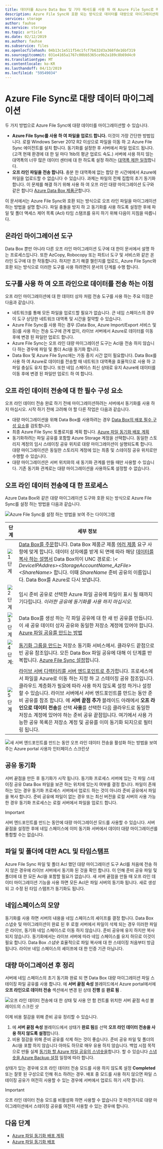 ```yaml
---
title: 데이터를 Azure Data Box 및 기타 메서드를 사용 하 여 Azure File Sync로 마이그레이션
description: Azure File Sync와 호환 되는 방식으로 데이터를 대량으로 마이그레이션하십시오.
services: storage
author: fauhse
ms.service: storage
ms.topic: article
ms.date: 02/12/2019
ms.author: fauhse
ms.subservice: files
ms.openlocfilehash: 04b13c1e511f54c1fcf7b632d3a368fde16bf319
ms.sourcegitcommit: 031e4165a1767c00bb5365ce9b2a189c8b69d4c0
ms.translationtype: MT
ms.contentlocale: ko-KR
ms.lasthandoff: 04/13/2019
ms.locfileid: "59549034"
---
```

# <a name="migrate-bulk-data-to-azure-file-sync"></a>Azure File Sync로 대량 데이터 마이그레이션
두 가지 방법으로 Azure File Sync에 대량 데이터를 마이그레이션할 수 있습니다.

* **Azure File Sync를 사용 하 여 파일을 업로드 합니다.** 이것이 가장 간단한 방법입니다. 로컬 Windows Server 2012 R2 이상으로 파일을 이동 하 고 Azure File Sync 에이전트를 설치 합니다. 동기화를 설정한 후 서버에서 파일 업로드 됩니다. (고객 현재 환경에 대 한 일 마다 1tib의 평균 업로드 속도.) 서버에 사용 하지 않는 대역폭의 너무 많은 데이터 센터에 대 한 하도록 설정 하려는 [대역폭 제한 일정](storage-sync-files-server-registration.md#ensuring-azure-file-sync-is-a-good-neighbor-in-your-datacenter)합니다.
* **오프 라인 파일을 전송 합니다.** 충분 한 대역폭에 없는 합당 한 시간에에서 Azure에 파일을 업로드할 수 없습니다 수 있습니다. 과제는 파일의 전체 집합의 초기 동기화 합니다. 이 문제를 해결 하기 위해 사용 하 여 오프 라인 대량 마이그레이션 도구와 같은 합니다 [Azure Data Box 제품군](https://azure.microsoft.com/services/storage/databox)합니다. 

이 문서에서는 Azure File Sync와 호환 되는 방식으로 오프 라인 파일을 마이그레이션하는 방법을 설명 합니다. 파일 충돌을 방지 하 고 동기화를 사용 하도록 설정한 후에 파일 및 폴더 액세스 제어 목록 (Acl) 타임 스탬프를 유지 하기 위해 다음이 지침을 따릅니다.

## <a name="online-migration-tools"></a>온라인 마이그레이션 도구
Data Box 뿐만 아니라 다른 오프 라인 마이그레이션 도구에 대 한이 문서에서 설명 하는 프로세스입니다. 또한 AzCopy, Robocopy 또는 파트너 도구 및 서비스와 같은 온라인 도구에 대 한 작동합니다. 하지만 초기 해결 챌린지를 업로드, Azure File Sync와 호환 되는 방식으로 이러한 도구를 사용 하려면이 문서의 단계를 수행 합니다.


## <a name="benefits-of-using-a-tool-to-transfer-data-offline"></a>도구를 사용 하 여 오프 라인으로 데이터를 전송 하는 이점
오프 라인 마이그레이션에 대 한 데이터 상자 처럼 전송 도구를 사용 하는 주요 이점은 다음과 같습니다.

- 네트워크를 통해 모든 파일을 업로드할 필요가 없습니다. 큰 네임 스페이스의 경우이 도구 상당한 네트워크 대역폭 및 시간을 절약할 수 있습니다.
- Azure File Sync를 사용 하는 경우 (Data Box, Azure Import/Export 서비스 및 등)를 사용 하는 전송 도구에 관계 없이, 라이브 서버에서 Azure로 데이터를 이동 후에 변경 된 파일만 업로드 합니다.
- Azure File Sync는 오프 라인 대량 마이그레이션 도구는 Acl을 전송 하지 않습니다 하는 경우에 파일 및 폴더 Acl을 동기화 합니다.
- Data Box 및 Azure File Sync에는 가동 중지 시간 없이 필요합니다. Data Box를 사용 하 여 Azure로 데이터를 전송할 때 네트워크 대역폭을 효율적으로 사용 하 고 파일 충실도 유지 합니다. 또한 네임 스페이스 최신 상태로 유지 Azure에 데이터를 이동 후에 변경 된 파일만 업로드 하 여 합니다.

## <a name="prerequisites-for-the-offline-data-transfer"></a>오프 라인 데이터 전송에 대 한 필수 구성 요소
오프 라인 데이터 전송 완료 하기 전에 마이그레이션하려는 서버에서 동기화를 사용 하지 마십시오. 시작 하기 전에 고려해 야 할 다른 작업은 다음과 같습니다.

- 대량 마이그레이션을 위해 Data Box를 사용하려는 경우 [Data Box의 배포 필수 구성 요소](../../databox/data-box-deploy-ordered.md#prerequisites)를 검토합니다.
- 최종 Azure File Sync 토폴로지를 계획 합니다. [Azure 파일 동기화 배포 계획](storage-sync-files-planning.md)
- 동기화하려는 파일 공유를 포함할 Azure Storage 계정을 선택합니다. 동일한 스토리지 계정의 임시 스테이징 공유 위치로 대량 마이그레이션이 실행되도록 합니다. 대량 마이그레이션은 동일한 스토리지 계정에 있는 최종 및 스테이징 공유 위치로만 수행할 수 있습니다.
- 대량 마이그레이션은 서버 위치와의 새 동기화 관계를 만들 때만 사용할 수 있습니다. 기존 동기화 관계로는 대량 마이그레이션을 사용하도록 설정할 수 없습니다.


## <a name="process-for-offline-data-transfer"></a>오프 라인 데이터 전송에 대 한 프로세스
Azure Data Box와 같은 대량 마이그레이션 도구와 호환 되는 방식으로 Azure File Sync를 설정 하는 방법을 다음과 같습니다.

![Azure File Sync를 설정 하는 방법을 보여 주는 다이어그램](media/storage-sync-files-offline-data-transfer/data-box-integration-1-600.png)

| 단계 | 세부 정보 |
|---|---------------------------------------------------------------------------------------|
| ![1단계](media/storage-sync-files-offline-data-transfer/bullet_1.png) | [Data Box를 주문](../../databox/data-box-deploy-ordered.md)합니다. Data Box 제품군 제품 [여러 제품](https://azure.microsoft.com/services/storage/databox/data) 요구 사항에 맞게 합니다. 데이터 상자에를 받게 되 면에 따라 해당 [데이터를 복사 하는 설명서](../../databox/data-box-deploy-copy-data.md#copy-data-to-data-box) Data Box의이 UNC 경로로:  *\\< DeviceIPAddres\>\<StorageAccountName_AzFile\> \<ShareName\>* 합니다. 이때 *ShareName* 준비 공유의 이름입니다. Data Box를 Azure로 다시 보냅니다. |
| ![2단계](media/storage-sync-files-offline-data-transfer/bullet_2.png) | 임시 준비 공유로 선택한 Azure 파일 공유에 파일이 표시 될 때까지 기다립니다. *이러한 공유에 동기화를 사용 하지 마십시오.* |
| ![3단계](media/storage-sync-files-offline-data-transfer/bullet_3.png) | Data Box를 생성 하는 각 파일 공유에 대 한 새 빈 공유를 만듭니다. 이 새 공유 데이터 상자 공유와 동일한 저장소 계정에 있어야 합니다. [Azure 파일 공유를 만드는 방법](storage-how-to-create-file-share.md) |
| ![4단계:](media/storage-sync-files-offline-data-transfer/bullet_4.png) | [동기화 그룹을 만드는](storage-sync-files-deployment-guide.md#create-a-sync-group-and-a-cloud-endpoint) 저장소 동기화 서비스에서. 클라우드 끝점으로 빈 공유 참조입니다. 모든 Data Box 파일 공유에 대해 이 단계를 반복합니다. [Azure File Sync 설정](storage-sync-files-deployment-guide.md)합니다. |
| ![5단계](media/storage-sync-files-offline-data-transfer/bullet_5.png) | [라이브 서버 디렉터리를 서버 엔드포인트로 추가](storage-sync-files-deployment-guide.md#create-a-server-endpoint)합니다. 프로세스에서 파일을 Azure로 이동 하는 지정 하 고 스테이징 공유 참조입니다. 클라우드 계층화가 필요에 따라 사용 하지 않도록 설정 하거나 설정할 수 있습니다. 라이브 서버에서 서버 엔드포인트를 만드는 동안 준비 공유를 참조 합니다. 에 **서버 끝점 추가** 블레이드 아래에서 **오프 라인으로 데이터 전송**를 선택 **사용**를 선택한 다음 클라우드로 동일한 저장소 계정에 있어야 하는 준비 공유 끝점입니다. 여기에서 사용 가능한 공유 목록은 저장소 계정 및 공유를 이미 동기화 되지으로 필터링 됩니다. |

![새 서버 엔드포인트를 만드는 동안 오프 라인 데이터 전송을 활성화 하는 방법을 보여 주는 Azure portal 사용자 인터페이스 스크린샷](media/storage-sync-files-offline-data-transfer/data-box-integration-2-600.png)

## <a name="syncing-the-share"></a>공유 동기화
서버 끝점을 만든 후 동기화가 시작 됩니다. 동기화 프로세스 서버에 있는 각 파일 스테이징 공유 Data Box 파일을 보관 하는 위치에 있는지 여부를 결정 합니다. 파일이 존재 하는 있는 경우 동기화 프로세스 서버에서 업로드 하는 것이 아니라 준비 공유에서 파일을 복사 합니다. 준비 공유에 파일이 없는 경우 또는 최신 버전을 로컬 서버의 사용 가능한 경우 동기화 프로세스는 로컬 서버에서 파일을 업로드 합니다.

> [!IMPORTANT]
> 서버 엔드포인트를 만드는 동안에 대량 마이그레이션 모드를 사용할 수 있습니다. 서버 끝점을 설정한 후에 네임 스페이스에 이미 동기화 서버에서 데이터 대량 마이그레이션를 통합할 수는 없습니다.

## <a name="acls-and-timestamps-on-files-and-folders"></a>파일 및 폴더에 대한 ACL 및 타임스탬프
Azure File Sync 파일 및 폴더 Acl 했던 대량 마이그레이션 도구 Acl를 처음에 전송 하지 않은 경우에 라이브 서버에서 동기화 된 것을 확인 합니다. 이 인해 준비 공유 파일 및 폴더에 대 한 모든 Acl을 포함할 필요가 없습니다. 새 서버 끝점을 만들 때 오프 라인 데이터 마이그레이션 기능을 사용 하면 모든 Acl은 파일 서버의 동기화 됩니다. 새로 생성 되 고 수정 된 타임 스탬프가 동기화도 됩니다.

## <a name="shape-of-the-namespace"></a>네임스페이스의 모양
동기화를 사용 하면 서버의 내용을 네임 스페이스의 셰이프를 결정 합니다. Data Box 스냅숏 및 마이그레이션이 완료 된 후 로컬 서버에서 파일이 삭제 되는 경우 이러한 파일은 라이브, 동기화 네임 스페이스로 이동 하지 않습니다. 준비 공유에 유지 하지만 복사 되지 않습니다. 동기화에서는 라이브 서버에 따라 네임 스페이스를 유지 하므로 이것이 필요 합니다. Data Box *스냅숏* 효율적으로 파일 복사에 대 한 스테이징 처음부터 방금 됩니다. 라이브 네임 스페이스의 셰이프에 대 한 인증 기관 아닙니다.

## <a name="cleaning-up-after-bulk-migration"></a>대량 마이그레이션 후 정리 
서버에 네임 스페이스의 초기 동기화 완료 되 면 Data Box 대량 마이그레이션 파일 스테이징 파일 공유를 사용 합니다. 에 **서버 끝점 속성** 블레이드에서 Azure portal에서에 **오프 라인으로 데이터 전송** 섹션에서 변경 된 상태 **진행** 를 **완료 됨** . 

![오프 라인 데이터 전송에 대 한 상태 및 사용 안 함 컨트롤 위치한 서버 끝점 속성 블레이드의 스크린 샷](media/storage-sync-files-offline-data-transfer/data-box-integration-3-444.png)

이제 비용 절감을 위해 준비 공유 정리할 수 있습니다.

1. 에 **서버 끝점 속성** 블레이드에서 상태가 **완료 됨**를 선택 **오프 라인 데이터 전송을 사용 하지 않도록 설정**합니다.
2. 비용 절감을 위해 준비 공유를 삭제 하는 것이 좋습니다. 준비 공유 파일 및 폴더의 Acl을 포함 하지 않습니다 아마도 하므로 매우 유용 하지 않습니다. 백업 시점 목적으로 만들 실제 [동기화 할 Azure 파일 공유의 스냅숏을](storage-snapshots-files.md)합니다. 할 수 있습니다 [스냅숏을 Azure Backup 설정]( ../../backup/backup-azure-files.md) 일정에 따라 합니다.

상태가 있는 경우에 오프 라인 데이터 전송 모드를 사용 하지 않도록 설정 **Completed** 또는 잘못 된 구성으로 인해 취소 하려는 경우. 배포 중 모드를 사용 하지 않으면 파일 스테이징 공유가 여전히 사용할 수 있는 경우에 서버에서 업로드 하기 시작 합니다.

> [!IMPORTANT]
> 오프 라인 데이터 전송 모드를 비활성화 하면 사용할 수 없습니다 것 마찬가지로 대량 마이그레이션에서 스테이징 공유를 여전히 사용할 수 있는 경우에 합니다.

## <a name="next-steps"></a>다음 단계
- [Azure 파일 동기화 배포 계획](storage-sync-files-planning.md)
- [Azure 파일 동기화 배포](storage-sync-files-deployment-guide.md)

